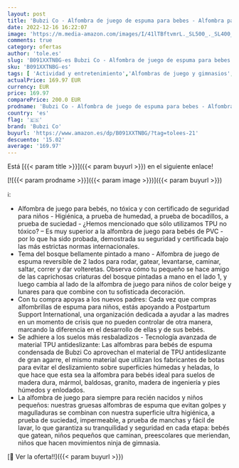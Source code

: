 ```yaml
---
layout: post
title: 'Bubzi Co - Alfombra de juego de espuma para bebes - Alfombra para el tiempo boca abajo  Para Actividades como Jugar Regalos para la fiesta del bebé recién nacido  De espuma No tóxica Reversible  2m x 1 41m'
date: 2022-12-16 16:22:07
image: 'https://m.media-amazon.com/images/I/41lTBftvmrL._SL500_._SL400_.jpg'
comments: true
category: ofertas
author: 'tole.es'
slug: 'B091XXTNBG-es Bubzi Co - Alfombra de juego de espuma para bebes -...'
sku: 'B091XXTNBG-es'
tags: [ 'Actividad y entretenimiento','Alfombras de juego y gimnasios','Bebé','bebé','bubzi co','nacido','recién','🇪🇸', ]
actualPrice: 169.97 EUR
currency: EUR
price: 169.97
comparePrice: 200.0 EUR
prodname: 'Bubzi Co - Alfombra de juego de espuma para bebes - Alfombra para el tiempo boca abajo  Para Actividades como Jugar Regalos para la fiesta del bebé recién nacido  De espuma No tóxica Reversible  2m x 1 41m'
country: 'es'
flag: '🇪🇸'
brand: 'Bubzi Co'
buyurl: 'https://www.amazon.es/dp/B091XXTNBG/?tag=tolees-21'
descuento: '15.02'
average: '169.97'
---
```


Está [{{< param title >}}]({{< param buyurl >}}) en el siguiente enlace!

[![{{< param prodname >}}]({{< param image >}})]({{< param buyurl >}})

ℹ️:

- Alfombra de juego para bebés, no tóxica y con certificado de seguridad para niños - Higiénica, a prueba de humedad, a prueba de bocadillos, a prueba de suciedad - ¿Hemos mencionado que sólo utilizamos TPU no tóxico? – Es muy superior a la alfombra de juego para bebés de PVC - por lo que ha sido probada, demostrada su seguridad y certificada bajo las más estrictas normas internacionales.
- Tema del bosque bellamente pintado a mano - Alfombra de juego de espuma reversible de 2 lados para rodar, gatear, levantarse, caminar, saltar, correr y dar volteretas. Observa cómo tu pequeño se hace amigo de las caprichosas criaturas del bosque pintadas a mano en el lado 1, y luego cambia al lado de la alfombra de juego para niños de color beige y lunares para que combine con tu sofisticada decoración.
- Con tu compra apoyas a los nuevos padres: Cada vez que compras alfombrillas de espuma para niños, estás apoyando a Postpartum Support International, una organización dedicada a ayudar a las madres en un momento de crisis que no pueden controlar de otra manera, marcando la diferencia en el desarrollo de ellas y de sus bebés.
- Se adhiere a los suelos más resbaladizos - Tecnología avanzada de material TPU antideslizante: Las alfombras para bebés de espuma condensada de Bubzi Co aprovechan el material de TPU antideslizante de gran agarre, el mismo material que utilizan los fabricantes de botas para evitar el deslizamiento sobre superficies húmedas y heladas, lo que hace que esta sea la alfombra para bebés ideal para suelos de madera dura, mármol, baldosas, granito, madera de ingeniería y pies húmedos y enlodados.
- La alfombra de juego para siempre para recién nacidos y niños pequeños: nuestras gruesas alfombras de espuma que evitan golpes y magulladuras se combinan con nuestra superficie ultra higiénica, a prueba de suciedad, impermeable, a prueba de manchas y fácil de lavar, lo que garantiza su tranquilidad y seguridad en cada etapa: bebés que gatean, niños pequeños que caminan, preescolares que meriendan, niños que hacen movimientos ninja de gimnasia.

[🛒 Ver la oferta!!]({{< param buyurl >}})
